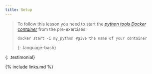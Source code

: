 ```yaml
---
title: Setup
---
```

>  
> To follow this lesson you need to start the [*python tools Docker container*](https://cms-opendata-workshop.github.io/workshop2022-lesson-docker/03-docker-for-cms-opendata/index.html#python-tools-container) from the pre-exercises:
>
> ~~~
> docker start -i my_python #give the name of your container
> ~~~
> {: .language-bash}
>
{: .testimonial}

{% include links.md %}
